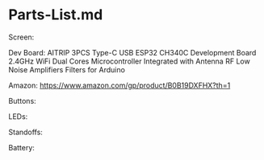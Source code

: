 # Parts-List.md

Screen: 

Dev Board: AITRIP 3PCS Type-C USB ESP32 CH340C Development Board 2.4GHz WiFi Dual Cores Microcontroller Integrated with Antenna RF Low Noise Amplifiers Filters for Arduino

Amazon: https://www.amazon.com/gp/product/B0B19DXFHX?th=1

Buttons:

LEDs:

Standoffs:

Battery:


